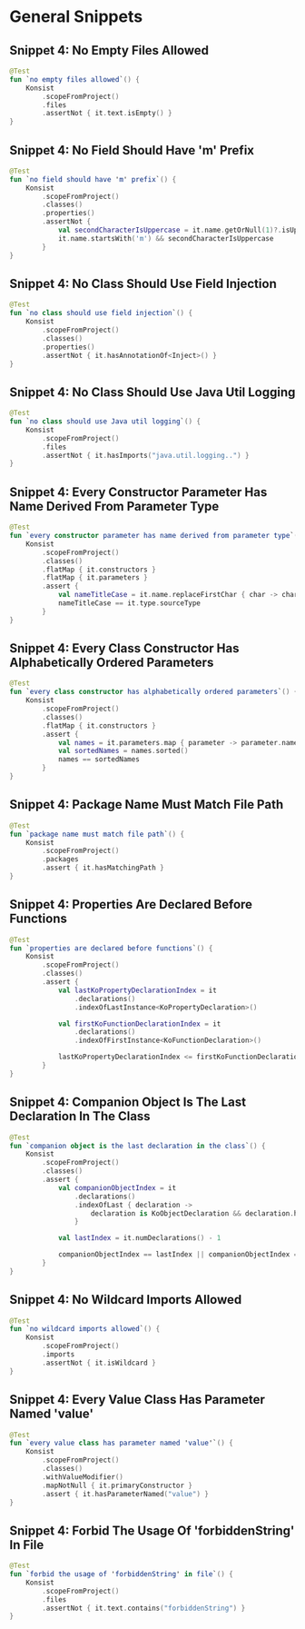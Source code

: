 # General Snippets
## Snippet 4: No Empty Files Allowed

```kotlin
@Test
fun `no empty files allowed`() {
    Konsist
        .scopeFromProject()
        .files
        .assertNot { it.text.isEmpty() }
}
```

## Snippet 4: No Field Should Have 'm' Prefix

```kotlin
@Test
fun `no field should have 'm' prefix`() {
    Konsist
        .scopeFromProject()
        .classes()
        .properties()
        .assertNot {
            val secondCharacterIsUppercase = it.name.getOrNull(1)?.isUpperCase() ?: false
            it.name.startsWith('m') && secondCharacterIsUppercase
        }
}
```

## Snippet 4: No Class Should Use Field Injection

```kotlin
@Test
fun `no class should use field injection`() {
    Konsist
        .scopeFromProject()
        .classes()
        .properties()
        .assertNot { it.hasAnnotationOf<Inject>() }
}
```

## Snippet 4: No Class Should Use Java Util Logging

```kotlin
@Test
fun `no class should use Java util logging`() {
    Konsist
        .scopeFromProject()
        .files
        .assertNot { it.hasImports("java.util.logging..") }
}
```

## Snippet 4: Every Constructor Parameter Has Name Derived From Parameter Type

```kotlin
@Test
fun `every constructor parameter has name derived from parameter type`() {
    Konsist
        .scopeFromProject()
        .classes()
        .flatMap { it.constructors }
        .flatMap { it.parameters }
        .assert {
            val nameTitleCase = it.name.replaceFirstChar { char -> char.titlecase(Locale.getDefault()) }
            nameTitleCase == it.type.sourceType
        }
}
```

## Snippet 4: Every Class Constructor Has Alphabetically Ordered Parameters

```kotlin
@Test
fun `every class constructor has alphabetically ordered parameters`() {
    Konsist
        .scopeFromProject()
        .classes()
        .flatMap { it.constructors }
        .assert {
            val names = it.parameters.map { parameter -> parameter.name }
            val sortedNames = names.sorted()
            names == sortedNames
        }
}
```

## Snippet 4: Package Name Must Match File Path

```kotlin
@Test
fun `package name must match file path`() {
    Konsist
        .scopeFromProject()
        .packages
        .assert { it.hasMatchingPath }
}
```

## Snippet 4: Properties Are Declared Before Functions

```kotlin
@Test
fun `properties are declared before functions`() {
    Konsist
        .scopeFromProject()
        .classes()
        .assert {
            val lastKoPropertyDeclarationIndex = it
                .declarations()
                .indexOfLastInstance<KoPropertyDeclaration>()

            val firstKoFunctionDeclarationIndex = it
                .declarations()
                .indexOfFirstInstance<KoFunctionDeclaration>()

            lastKoPropertyDeclarationIndex <= firstKoFunctionDeclarationIndex
        }
}
```

## Snippet 4: Companion Object Is The Last Declaration In The Class

```kotlin
@Test
fun `companion object is the last declaration in the class`() {
    Konsist
        .scopeFromProject()
        .classes()
        .assert {
            val companionObjectIndex = it
                .declarations()
                .indexOfLast { declaration ->
                    declaration is KoObjectDeclaration && declaration.hasModifiers(KoModifier.COMPANION)
                }

            val lastIndex = it.numDeclarations() - 1

            companionObjectIndex == lastIndex || companionObjectIndex == -1
        }
}
```

## Snippet 4: No Wildcard Imports Allowed

```kotlin
@Test
fun `no wildcard imports allowed`() {
    Konsist
        .scopeFromProject()
        .imports
        .assertNot { it.isWildcard }
}
```

## Snippet 4: Every Value Class Has Parameter Named 'value'

```kotlin
@Test
fun `every value class has parameter named 'value'`() {
    Konsist
        .scopeFromProject()
        .classes()
        .withValueModifier()
        .mapNotNull { it.primaryConstructor }
        .assert { it.hasParameterNamed("value") }
}
```

## Snippet 4: Forbid The Usage Of 'forbiddenString' In File

```kotlin
@Test
fun `forbid the usage of 'forbiddenString' in file`() {
    Konsist
        .scopeFromProject()
        .files
        .assertNot { it.text.contains("forbiddenString") }
}
```

